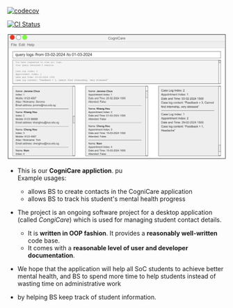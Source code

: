 [![codecov](https://codecov.io/gh/AY2324S2-CS2103-F08-2/tp/graph/badge.svg?token=PBBJNYE8U5)](https://codecov.io/gh/AY2324S2-CS2103-F08-2/tp)

[![CI Status](https://github.com/AY2324S2-CS2103-F08-2/tp/workflows/Java%20CI/badge.svg)](https://github.com/AY2324S2-CS2103-F08-2/tp/actions)

![Ui](docs/images/Ui.png)

* This is our **CogniCare appliction**. pu<br>
  Example usages:
  * allows BS to create contacts in the CogniCare application
  * allows BS to track his student's mental health progress
* The project is an ongoing software project for a desktop application (called _CongiCare_) which is used for managing student contact details.
  * It is **written in OOP fashion**. It provides a **reasonably well-written** code base.
  * It comes with a **reasonable level of user and developer documentation**.

* We hope that the application will help all SoC students to achieve better mental health, and BS to spend more time to help students instead of wasting time on administrative work
* by helping BS keep track of student information.
